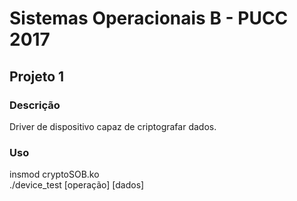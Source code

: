 <h1>Sistemas Operacionais B - PUCC 2017</h1>
<h2>Projeto 1</h2>

<h3>Descrição</h3>
<p>
	Driver de dispositivo capaz de criptografar dados.
</p>

<h3>Uso</h3>
<p>
	insmod cryptoSOB.ko<br>
	./device_test [operação] [dados]
</p>
